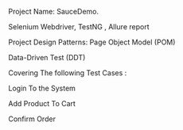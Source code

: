 Project Name: SauceDemo.

Selenium Webdriver, TestNG , Allure report

Project Design Patterns: 
Page Object Model (POM)

Data-Driven Test (DDT)

Covering The following Test Cases :

Login To the System

Add Product To Cart

Confirm Order
